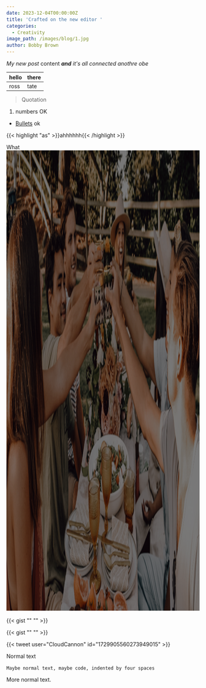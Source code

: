 ```yaml
---
date: 2023-12-04T00:00:00Z
title: 'Crafted on the new editor '
categories:
  - Creativity
image_path: /images/blog/1.jpg
author: Bobby Brown
---
```

*My new post* content ***and** it's all connected anothre obe*

<table>
<thead>
<tr>
<th>hello</th>
<th>there</th>
</tr>
</thead>
<tbody>
<tr>
<td>ross</td>
<td>tate</td>
</tr>
</tbody>
</table>

> Quotation

1. numbers OK

* <a href="https://www.google.com/search?q=cats" target="_blank" rel="noreferrer noopener">Bullets</a> ok

{{< highlight "as" >}}ahhhhhh{{< /highlight >}}

What <img src="/uploads/cheers.png" alt="Group of people celebrating" title="Cheers everyone" height="1200" width="2397" />

{{< gist "" "" >}}

{{< gist "" "" >}}

{{< tweet user="CloudCannon" id="1729905560273949015" >}}

Normal text

```
Maybe normal text, maybe code, indented by four spaces
```

More normal text.